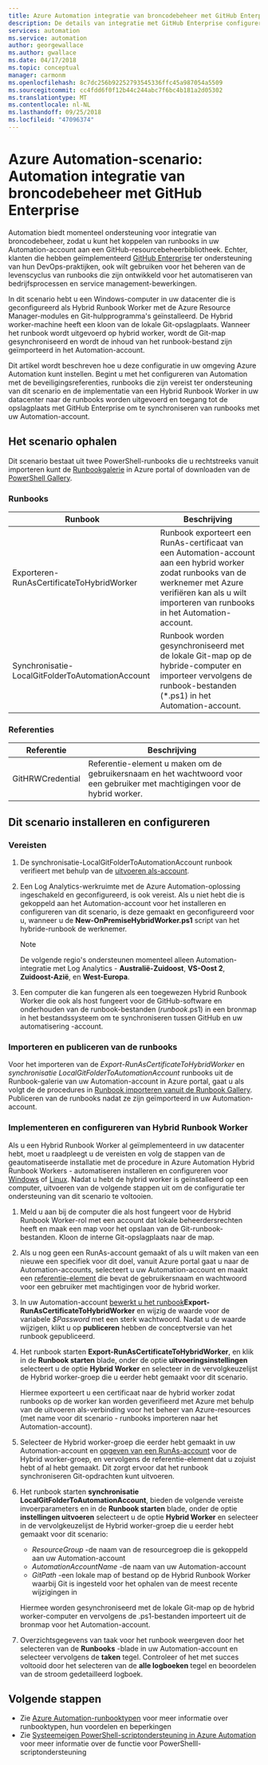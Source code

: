 ```yaml
---
title: Azure Automation integratie van broncodebeheer met GitHub Enterprise
description: De details van integratie met GitHub Enterprise configureren voor het bronbeheer van Automation-runbooks worden beschreven.
services: automation
ms.service: automation
author: georgewallace
ms.author: gwallace
ms.date: 04/17/2018
ms.topic: conceptual
manager: carmonm
ms.openlocfilehash: 8c7dc256b92252793545336ffc45a987054a5509
ms.sourcegitcommit: cc4fdd6f0f12b44c244abc7f6bc4b181a2d05302
ms.translationtype: MT
ms.contentlocale: nl-NL
ms.lasthandoff: 09/25/2018
ms.locfileid: "47096374"
---
```

# <a name="azure-automation-scenario---automation-source-control-integration-with-github-enterprise"></a>Azure Automation-scenario: Automation integratie van broncodebeheer met GitHub Enterprise

Automation biedt momenteel ondersteuning voor integratie van broncodebeheer, zodat u kunt het koppelen van runbooks in uw Automation-account aan een GitHub-resourcebeheerbibliotheek. Echter, klanten die hebben geïmplementeerd [GitHub Enterprise](https://enterprise.github.com/home) ter ondersteuning van hun DevOps-praktijken, ook wilt gebruiken voor het beheren van de levenscyclus van runbooks die zijn ontwikkeld voor het automatiseren van bedrijfsprocessen en service management-bewerkingen.

In dit scenario hebt u een Windows-computer in uw datacenter die is geconfigureerd als Hybrid Runbook Worker met de Azure Resource Manager-modules en Git-hulpprogramma's geïnstalleerd. De Hybrid worker-machine heeft een kloon van de lokale Git-opslagplaats. Wanneer het runbook wordt uitgevoerd op hybrid worker, wordt de Git-map gesynchroniseerd en wordt de inhoud van het runbook-bestand zijn geïmporteerd in het Automation-account.

Dit artikel wordt beschreven hoe u deze configuratie in uw omgeving Azure Automation kunt instellen. Begint u met het configureren van Automation met de beveiligingsreferenties, runbooks die zijn vereist ter ondersteuning van dit scenario en de implementatie van een Hybrid Runbook Worker in uw datacenter naar de runbooks worden uitgevoerd en toegang tot de opslagplaats met GitHub Enterprise om te synchroniseren van runbooks met uw Automation-account.

## <a name="getting-the-scenario"></a>Het scenario ophalen

Dit scenario bestaat uit twee PowerShell-runbooks die u rechtstreeks vanuit importeren kunt de [Runbookgalerie](automation-runbook-gallery.md) in Azure portal of downloaden van de [PowerShell Gallery](https://www.powershellgallery.com).

### <a name="runbooks"></a>Runbooks

Runbook | Beschrijving|
--------|------------|
Exporteren-RunAsCertificateToHybridWorker | Runbook exporteert een RunAs-certificaat van een Automation-account aan een hybrid worker zodat runbooks van de werknemer met Azure verifiëren kan als u wilt importeren van runbooks in het Automation-account.|
Synchronisatie-LocalGitFolderToAutomationAccount | Runbook worden gesynchroniseerd met de lokale Git-map op de hybride-computer en importeer vervolgens de runbook-bestanden (*.ps1) in het Automation-account.|

### <a name="credentials"></a>Referenties

Referentie | Beschrijving|
-----------|------------|
GitHRWCredential | Referentie-element u maken om de gebruikersnaam en het wachtwoord voor een gebruiker met machtigingen voor de hybrid worker.|

## <a name="installing-and-configuring-this-scenario"></a>Dit scenario installeren en configureren

### <a name="prerequisites"></a>Vereisten

1. De synchronisatie-LocalGitFolderToAutomationAccount runbook verifieert met behulp van de [uitvoeren als-account](automation-sec-configure-azure-runas-account.md).

2. Een Log Analytics-werkruimte met de Azure Automation-oplossing ingeschakeld en geconfigureerd, is ook vereist. Als u niet hebt die is gekoppeld aan het Automation-account voor het installeren en configureren van dit scenario, is deze gemaakt en geconfigureerd voor u, wanneer u de **New-OnPremiseHybridWorker.ps1** script van het hybride-runbook de werknemer.

    > [!NOTE]
    > De volgende regio's ondersteunen momenteel alleen Automation-integratie met Log Analytics - **Australië-Zuidoost**, **VS-Oost 2**, **Zuidoost-Azië**, en  **West-Europa**.

3. Een computer die kan fungeren als een toegewezen Hybrid Runbook Worker die ook als host fungeert voor de GitHub-software en onderhouden van de runbook-bestanden (*runbook*.ps1) in een bronmap in het bestandssysteem om te synchroniseren tussen GitHub en uw automatisering -account.

### <a name="import-and-publish-the-runbooks"></a>Importeren en publiceren van de runbooks

Voor het importeren van de *Export-RunAsCertificateToHybridWorker* en *synchronisatie LocalGitFolderToAutomationAccount* runbooks uit de Runbook-galerie van uw Automation-account in Azure portal, gaat u als volgt de de procedures in [Runbook importeren vanuit de Runbook Gallery](automation-runbook-gallery.md#to-import-a-runbook-from-the-runbook-gallery-with-the-azure-portal). Publiceren van de runbooks nadat ze zijn geïmporteerd in uw Automation-account.

### <a name="deploy-and-configure-hybrid-runbook-worker"></a>Implementeren en configureren van Hybrid Runbook Worker

Als u een Hybrid Runbook Worker al geïmplementeerd in uw datacenter hebt, moet u raadpleegt u de vereisten en volg de stappen van de geautomatiseerde installatie met de procedure in Azure Automation Hybrid Runbook Workers - automatiseren installeren en configureren voor [Windows](automation-windows-hrw-install.md#automated-deployment) of [Linux](automation-linux-hrw-install.md#installing-a-linux-hybrid-runbook-worker). Nadat u hebt de hybrid worker is geïnstalleerd op een computer, uitvoeren van de volgende stappen uit om de configuratie ter ondersteuning van dit scenario te voltooien.

1. Meld u aan bij de computer die als host fungeert voor de Hybrid Runbook Worker-rol met een account dat lokale beheerdersrechten heeft en maak een map voor het opslaan van de Git-runbook-bestanden. Kloon de interne Git-opslagplaats naar de map.
1. Als u nog geen een RunAs-account gemaakt of als u wilt maken van een nieuwe een specifiek voor dit doel, vanuit Azure portal gaat u naar de Automation-accounts, selecteert u uw Automation-account en maakt een [referentie-element](automation-credentials.md) die bevat de gebruikersnaam en wachtwoord voor een gebruiker met machtigingen voor de hybrid worker.
1. In uw Automation-account [bewerkt u het runbook](automation-edit-textual-runbook.md)**Export-RunAsCertificateToHybridWorker** en wijzig de waarde voor de variabele *$Password* met een sterk wachtwoord.    Nadat u de waarde wijzigen, klikt u op **publiceren** hebben de conceptversie van het runbook gepubliceerd.
1. Het runbook starten **Export-RunAsCertificateToHybridWorker**, en klik in de **Runbook starten** blade, onder de optie **uitvoeringsinstellingen** selecteert u de optie  **Hybrid Worker** en selecteer in de vervolgkeuzelijst de Hybrid worker-groep die u eerder hebt gemaakt voor dit scenario.

    Hiermee exporteert u een certificaat naar de hybrid worker zodat runbooks op de worker kan worden geverifieerd met Azure met behulp van de uitvoeren als-verbinding voor het beheer van Azure-resources (met name voor dit scenario - runbooks importeren naar het Automation-account).

1. Selecteer de Hybrid worker-groep die eerder hebt gemaakt in uw Automation-account en [opgeven van een RunAs-account](automation-hrw-run-runbooks.md#runas-account) voor de Hybrid worker-groep, en vervolgens de referentie-element dat u zojuist hebt of al hebt gemaakt. Dit zorgt ervoor dat het runbook synchroniseren Git-opdrachten kunt uitvoeren. 
1. Het runbook starten **synchronisatie LocalGitFolderToAutomationAccount**, bieden de volgende vereiste invoerparameters en in de **Runbook starten** blade, onder de optie **instellingen uitvoeren**  selecteert u de optie **Hybrid Worker** en selecteer in de vervolgkeuzelijst de Hybrid worker-groep die u eerder hebt gemaakt voor dit scenario:

   * *ResourceGroup* -de naam van de resourcegroep die is gekoppeld aan uw Automation-account
   * *AutomationAccountName* -de naam van uw Automation-account
   * *GitPath* -een lokale map of bestand op de Hybrid Runbook Worker waarbij Git is ingesteld voor het ophalen van de meest recente wijzigingen in

    Hiermee worden gesynchroniseerd met de lokale Git-map op de hybrid worker-computer en vervolgens de .ps1-bestanden importeert uit de bronmap voor het Automation-account.

1. Overzichtsgegevens van taak voor het runbook weergeven door het selecteren van de **Runbooks** -blade in uw Automation-account en selecteer vervolgens de **taken** tegel. Controleer of het met succes voltooid door het selecteren van de **alle logboeken** tegel en beoordelen van de stroom gedetailleerd logboek.

## <a name="next-steps"></a>Volgende stappen

* Zie [Azure Automation-runbooktypen](automation-runbook-types.md) voor meer informatie over runbooktypen, hun voordelen en beperkingen
* Zie [Systeemeigen PowerShell-scriptondersteuning in Azure Automation](https://azure.microsoft.com/blog/announcing-powershell-script-support-azure-automation-2/) voor meer informatie over de functie voor PowerShelll-scriptondersteuning
